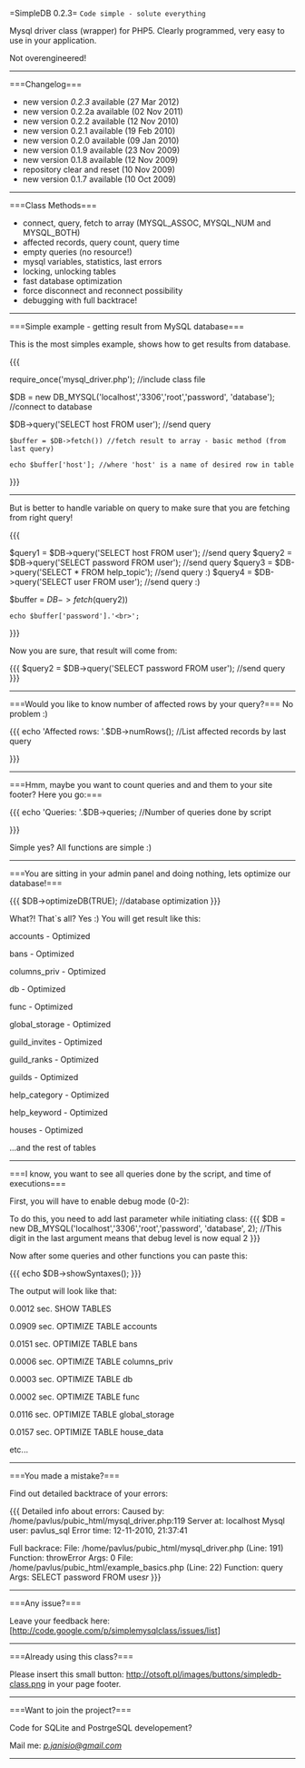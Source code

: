 =SimpleDB 0.2.3=
`Code simple - solute everything` 

Mysql driver class (wrapper) for PHP5.
Clearly programmed, very easy to use in your application.

Not overengineered!

----

===Changelog===
 * new version *0.2.3* available (27 Mar 2012)
 * new version 0.2.2a available (02 Nov 2011)
 * new version 0.2.2 available (12 Nov 2010)
 * new version 0.2.1 available (19 Feb 2010)
 * new version 0.2.0 available (09 Jan 2010)
 * new version 0.1.9 available (23 Nov 2009)
 * new version 0.1.8 available (12 Nov 2009)
 * repository clear and reset (10 Nov 2009)
 * new version 0.1.7 available (10 Oct 2009) 

----

===Class Methods===


 * connect, query, fetch to array (MYSQL_ASSOC, MYSQL_NUM and MYSQL_BOTH)
 * affected records, query count, query time
 * empty queries (no resource!)
 * mysql variables, statistics, last errors
 * locking, unlocking tables
 * fast database optimization
 * force disconnect and reconnect possibility
 * debugging with full backtrace!

----

===Simple example - getting result from MySQL database===


This is the most simples example, shows how to get results from database.

{{{

require_once('mysql_driver.php'); //include class file


$DB = new DB_MYSQL('localhost','3306','root','password', 'database'); //connect to database


$DB->query('SELECT host FROM user'); //send query


	$buffer = $DB->fetch()) //fetch result to array - basic method (from last query)

	echo $buffer['host']; //where 'host' is a name of desired row in table

}}}

----

But is better to handle variable on query to make sure that you are fetching from right query!


{{{

$query1 = $DB->query('SELECT host FROM user'); //send query
$query2 = $DB->query('SELECT password FROM user'); //send query
$query3 = $DB->query('SELECT * FROM help_topic'); //send query :)
$query4 = $DB->query('SELECT user FROM user'); //send query :)

$buffer = $DB->fetch($query2)) 

	echo $buffer['password'].'<br>'; 


}}}

Now you are sure, that result will come from: 


{{{
$query2 = $DB->query('SELECT password FROM user'); //send query
}}}


----


===Would you like to know number of affected rows by your query?=== 
No problem :)


{{{
echo 'Affected rows: '.$DB->numRows(); //List affected records by last query

}}}

----


===Hmm, maybe you want to count queries and and them to your site footer? Here you go:===

{{{
echo 'Queries: '.$DB->queries; //Number of queries done by script

}}}


Simple yes? All functions are simple :)

----


===You are sitting in your admin panel and doing nothing, lets optimize our database!===


{{{
$DB->optimizeDB(TRUE);  //database optimization
}}}


What?! That`s all? Yes :) You will get result like this:

accounts - Optimized

bans - Optimized

columns_priv - Optimized

db - Optimized

func - Optimized

global_storage - Optimized

guild_invites - Optimized

guild_ranks - Optimized

guilds - Optimized

help_category - Optimized

help_keyword - Optimized

houses - Optimized

...and the rest of tables 

----

===I know, you want to see all queries done by the script, and time of executions===

First, you will have to enable debug mode (0-2):

To do this, you need to add last parameter while initiating class:
{{{
$DB = new DB_MYSQL('localhost','3306','root','password', 'database', 2);
//This digit in the last argument means that debug level is now equal 2
}}}

Now after some queries and other functions you can paste this:

{{{
echo $DB->showSyntaxes();
}}}

The output will look like that:

0.0012 sec. SHOW TABLES

0.0909 sec. OPTIMIZE TABLE accounts

0.0151 sec. OPTIMIZE TABLE bans

0.0006 sec. OPTIMIZE TABLE columns_priv

0.0003 sec. OPTIMIZE TABLE db

0.0002 sec. OPTIMIZE TABLE func

0.0116 sec. OPTIMIZE TABLE global_storage

0.0157 sec. OPTIMIZE TABLE house_data

etc...


----

===You made a mistake?===

Find out detailed backtrace of your errors:

{{{
Detailed info about errors:
Caused by: /home/pavlus/pubic_html/mysql_driver.php:119
Server at: localhost
Mysql user: pavlus_sql
Error time: 12-11-2010, 21:37:41

Full backrace: 
File: /home/pavlus/pubic_html/mysql_driver.php (Line: 191)
Function: throwError
Args: 0
File: /home/pavlus/pubic_html/example_basics.php (Line: 22)
Function: query
Args: SELECT password FROM use*sr*
}}}

----

===Any issue?===

Leave your feedback here: [http://code.google.com/p/simplemysqlclass/issues/list]

----

===Already using this class?===

Please insert this small button: http://otsoft.pl/images/buttons/simpledb-class.png
in your page footer.


----

===Want to join the project?===


Code for SQLite and PostrgeSQL developement?

Mail me: *p.janisio@gmail.com*

----
